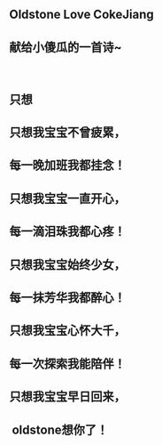 ## Oldstone Love CokeJiang

## 献给小傻瓜的一首诗~
            
## 只想
##
## 只想我宝宝不曾疲累，
## 每一晚加班我都挂念！
## 只想我宝宝一直开心，
## 每一滴泪珠我都心疼！
## 只想我宝宝始终少女，
## 每一抹芳华我都醉心！
## 只想我宝宝心怀大千，
## 每一次探索我能陪伴！
## 只想我宝宝早日回来，
##  oldstone想你了！
